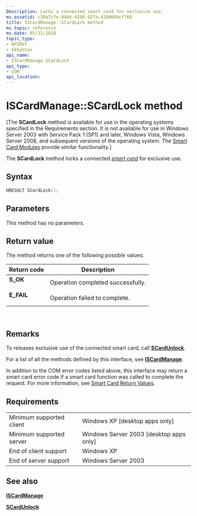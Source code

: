 ```yaml
---
Description: Locks a connected smart card for exclusive use.
ms.assetid: c39a7cfe-04b6-4298-927a-4280664cf769
title: ISCardManage::SCardLock method
ms.topic: reference
ms.date: 05/31/2018
topic_type: 
- APIRef
- kbSyntax
api_name: 
- ISCardManage.SCardLock
api_type: 
- COM
api_location: 
---
```


# ISCardManage::SCardLock method

\[The **SCardLock** method is available for use in the operating systems specified in the Requirements section. It is not available for use in Windows Server 2003 with Service Pack 1 (SP1) and later, Windows Vista, Windows Server 2008, and subsequent versions of the operating system. The [Smart Card Modules](/previous-versions/windows/desktop/secsmart/smart-card-modules) provide similar functionality.\]

The **SCardLock** method locks a connected [*smart card*](../secgloss/s-gly.md) for exclusive use.

## Syntax


```C++
HRESULT SCardLock();
```



## Parameters

This method has no parameters.

## Return value

The method returns one of the following possible values:



| Return code                                                                            | Description                                  |
|----------------------------------------------------------------------------------------|----------------------------------------------|
| <dl> <dt>**S\_OK**</dt> </dl>   | Operation completed successfully.<br/> |
| <dl> <dt>**E\_FAIL**</dt> </dl> | Operation failed to complete.<br/>     |



 

## Remarks

To releases exclusive use of the connected smart card, call [**SCardUnlock**](iscardmanage-scardunlock.md).

For a list of all the methods defined by this interface, see [**ISCardManage**](iscardmanage.md).

In addition to the COM error codes listed above, this interface may return a smart card error code if a smart card function was called to complete the request. For more information, see [Smart Card Return Values](authentication-return-values.md).

## Requirements



|                                     |                                                      |
|-------------------------------------|------------------------------------------------------|
| Minimum supported client<br/> | Windows XP \[desktop apps only\]<br/>          |
| Minimum supported server<br/> | Windows Server 2003 \[desktop apps only\]<br/> |
| End of client support<br/>    | Windows XP<br/>                                |
| End of server support<br/>    | Windows Server 2003<br/>                       |



## See also

<dl> <dt>

[**ISCardManage**](iscardmanage.md)
</dt> <dt>

[**SCardUnlock**](iscardmanage-scardunlock.md)
</dt> </dl>

 

 